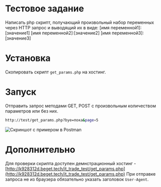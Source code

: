 # Тестовое задание

Написать php скрипт, получающий произвольный набор переменных через HTTP запрос и выводящий их в виде:
[имя переменной1]:[значение1]
[имя переменной2]:[значение2]
[имя переменной3]:[значение3]

# Установка

Скопировать скрипт `get_params.php` на хостинг.

# Запуск

Отправить запрос методами GET, POST с произвольным количеством параметров или без них.
```bash
http://test/get_params.php?bye=пока&page=5
```
![Скриншот с примером в Postman](https://cdn1.savepice.ru/uploads/2019/3/19/d3c7bded9fbe26890f54244409ebaf5a-full.png)

# Дополнительно
Для проверки скрипта доступен демнстрационный хостинг - [http://k928312d.beget.tech/it_trade_test/get_params.php](http://k928312d.beget.tech/it_trade_test/get_params.php)
При отправке запроса не из браузера обязательно указать заголовок `User-Agent`.
